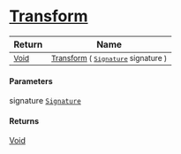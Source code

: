 # [Transform](./HSCPThinning-100663664.md)



| Return | Name | 
| --- | --- | 
| <sub>[Void](https://docs.microsoft.com/en-us/dotnet/api/System.Void)</sub>| <sub>[Transform](./HSCPThinning-100663664.md) ( [`Signature`](./../../Signature.md) signature )</sub>| <br>


#### Parameters
 signature  [`Signature`](./../../Signature.md)
#### Returns
[Void](https://docs.microsoft.com/en-us/dotnet/api/System.Void)